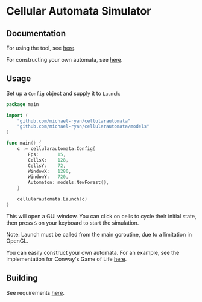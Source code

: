 # Cellular Automata Simulator

## Documentation

For using the tool, see [here](https://pkg.go.dev/github.com/michael-ryan/cellularautomata).

For constructing your own automata, see [here](https://pkg.go.dev/github.com/michael-ryan/cellularautomata/models).

## Usage
Set up a `Config` object and supply it to `Launch`:
```Go
package main

import (
	"github.com/michael-ryan/cellularautomata"
	"github.com/michael-ryan/cellularautomata/models"
)

func main() {
	c := cellularautomata.Config{
		Fps:       15,
		CellsX:    128,
		CellsY:    72,
		WindowX:   1280,
		WindowY:   720,
		Automaton: models.NewForest(),
	}

	cellularautomata.Launch(c)
}
```

This will open a GUI window. You can click on cells to cycle their initial state, then press `S` on your keyboard to start the simulation.

Note: Launch must be called from the main goroutine, due to a limitation in OpenGL.

You can easily construct your own automata. For an example, see the implementation for Conway's Game of Life [here](models/conways.go).

## Building

See requirements [here](https://github.com/gopxl/pixel?tab=readme-ov-file#requirements).